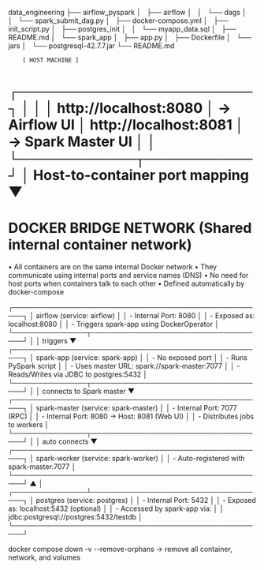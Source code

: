 data_engineering
├── airflow_pyspark
│   ├── airflow
│   │   └── dags
│   │       └── spark_submit_dag.py
│   ├── docker-compose.yml
│   ├── init_script.py
│   ├── postgres_init
│   │   └── myapp_data.sql
│   ├── README.md
│   └── spark_app
│       ├── app.py
│       ├── Dockerfile
│       └── jars
│           └── postgresql-42.7.7.jar
└── README.md


        [ HOST MACHINE ]
   ┌────────────────────────┐
   │                        │
   │  http://localhost:8080 │ → Airflow UI
   │  http://localhost:8081 │ → Spark Master UI
   │                        │
   └────────────┬───────────┘
                │
  Host-to-container port mapping
                ▼
==========================================================
DOCKER BRIDGE NETWORK  (Shared internal container network)        
==========================================================
• All containers are on the same internal Docker network
• They communicate using internal ports and service names (DNS)
• No need for host ports when containers talk to each other
• Defined automatically by docker-compose

┌────────────────────────────────────────────────────┐
│     airflow (service: airflow)                     │
│     - Internal Port: 8080                          │
│     - Exposed as: localhost:8080                   │
│     - Triggers spark-app using DockerOperator      │
└───────────────┬────────────────────────────────────┘
                │
                │ triggers
                ▼
┌────────────────────────────────────────────────────┐
│     spark-app (service: spark-app)                 │
│     - No exposed port                              │
│     - Runs PySpark script                          │
│     - Uses master URL: spark://spark-master:7077   │
│     - Reads/Writes via JDBC to postgres:5432       │
└───────────────┬────────────────────────────────────┘
                │
                │ connects to Spark master
                ▼
┌────────────────────────────────────────────────────┐
│     spark-master (service: spark-master)           │
│     - Internal Port: 7077 (RPC)                    │
│     - Internal Port: 8080 → Host: 8081 (Web UI)    │
│     - Distributes jobs to workers                  │
└───────────────┬────────────────────────────────────┘
                │
                │ auto connects
                ▼
┌────────────────────────────────────────────────────┐
│     spark-worker (service: spark-worker)           │
│     - Auto-registered with spark-master:7077       │
└────────────────────────────────────────────────────┘
                ▲
                │
┌───────────────┴────────────────────────────────────┐
│     postgres (service: postgres)                   │
│     - Internal Port: 5432                          │
│     - Exposed as: localhost:5432 (optional)        │
│     - Accessed by spark-app via:                   │
│         jdbc:postgresql://postgres:5432/testdb     │
└────────────────────────────────────────────────────┘
 

docker compose down -v --remove-orphans -> remove all container, network, and volumes